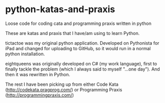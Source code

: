 python-katas-and-praxis
=======================

Loose code for coding cata and programming praxis written in python


These are katas and praxis that I have/am using to learn Python.

tictactoe was my original python application. Developed on Pythonista for iPad and changed for uploading to GitHub, so it would run in a normal python installation.

eightqueens was originally developed on C# (my work language), first to finally tackle the problem (which I always said to myself "...one day"). And then it was rewritten in Python.

The rest I have been picking up from either Code Kata (http://codekata.pragprog.com/) or Programming Praxis (http://programmingpraxis.com/)